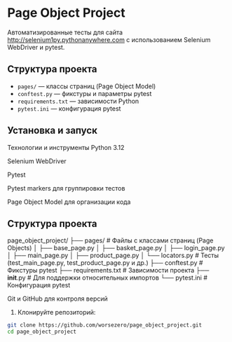 # Page Object Project

Автоматизированные тесты для сайта http://selenium1py.pythonanywhere.com с использованием Selenium WebDriver и pytest.

## Структура проекта

- `pages/` — классы страниц (Page Object Model)
- `conftest.py` — фикстуры и параметры pytest
- `requirements.txt` — зависимости Python
- `pytest.ini` — конфигурация pytest

## Установка и запуск

Технологии и инструменты
Python 3.12

Selenium WebDriver

Pytest

Pytest markers для группировки тестов

Page Object Model для организации кода

## Структура проекта

page_object_project/
├── pages/               # Файлы с классами страниц (Page Objects)
│   ├── base_page.py
│   ├── basket_page.py
│   ├── login_page.py
│   ├── main_page.py
│   ├── product_page.py
│   └── locators.py
                         # Тесты (test_main_page.py, test_product_page.py и др.)
├── conftest.py          # Фикстуры pytest
├── requirements.txt     # Зависимости проекта
├── __init__.py          # Для поддержки относительных импортов
└── pytest.ini           # Конфигурация pytest





Git и GitHub для контроля версий
1. Клонируйте репозиторий:

```bash
git clone https://github.com/worsezero/page_object_project.git
cd page_object_project

